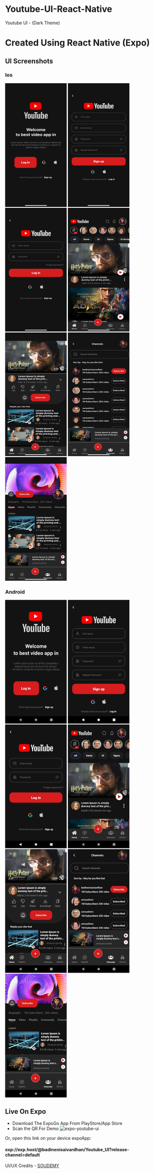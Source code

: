 # Youtube-UI-React-Native
Youtube UI - (Dark Theme)
# Created Using React Native (Expo)
## UI Screenshots
### Ios
<p float="left">
<img src="https://raw.githubusercontent.com/badinenisaivardhan/Youtube--UI-React-Native/main/screenshots/ios/1.jpeg" width="200" height="400" >
<img src="https://raw.githubusercontent.com/badinenisaivardhan/Youtube--UI-React-Native/main/screenshots/ios/2.jpeg" width="200" height="400" >
<img src="https://raw.githubusercontent.com/badinenisaivardhan/Youtube--UI-React-Native/main/screenshots/ios/3.jpeg" width="200" height="400" >
<img src="https://raw.githubusercontent.com/badinenisaivardhan/Youtube--UI-React-Native/main/screenshots/ios/4.jpeg" width="200" height="400" >
<img src="https://raw.githubusercontent.com/badinenisaivardhan/Youtube--UI-React-Native/main/screenshots/ios/5.jpeg" width="200" height="400" >
<img src="https://raw.githubusercontent.com/badinenisaivardhan/Youtube--UI-React-Native/main/screenshots/ios/6.jpeg" width="200" height="400" >
<img src="https://raw.githubusercontent.com/badinenisaivardhan/Youtube--UI-React-Native/main/screenshots/ios/7.jpeg" width="200" height="400" >
<p>
  
### Android
<p float="left">
<img src="https://raw.githubusercontent.com/badinenisaivardhan/Youtube--UI-React-Native/main/screenshots/android/1.jpg" width="200" height="400" >
<img src="https://raw.githubusercontent.com/badinenisaivardhan/Youtube--UI-React-Native/main/screenshots/android/2.jpg" width="200" height="400" >
<img src="https://raw.githubusercontent.com/badinenisaivardhan/Youtube--UI-React-Native/main/screenshots/android/3.jpg" width="200" height="400" >
<img src="https://raw.githubusercontent.com/badinenisaivardhan/Youtube--UI-React-Native/main/screenshots/android/4.jpg" width="200" height="400" >
<img src="https://raw.githubusercontent.com/badinenisaivardhan/Youtube--UI-React-Native/main/screenshots/android/5.jpg" width="200" height="400" >
<img src="https://raw.githubusercontent.com/badinenisaivardhan/Youtube--UI-React-Native/main/screenshots/android/6.jpg" width="200" height="400" >
<img src="https://raw.githubusercontent.com/badinenisaivardhan/Youtube--UI-React-Native/main/screenshots/android/7.jpg" width="200" height="400" >
<p>
  
## Live On Expo 
* Download The ExpoGo App From PlayStore/App Store  
* Scan the QR For Demo
![expo-youtube-ui](https://user-images.githubusercontent.com/24708206/216774664-0aec402a-1eb3-46b3-b98b-41838921418d.jpg)

Or, open this link on your device expoApp:
#### exp://exp.host/@badinenisaivardhan/Youtube_UI?release-channel=default

UI/UX Credits - [SOUDEMY](https://www.youtube.com/@soudemy)
  
